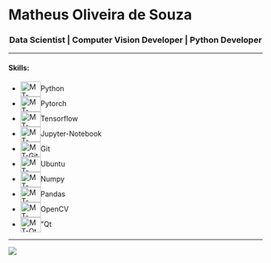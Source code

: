 <h1>Matheus Oliveira de Souza</h1>
<h3 align="center">Data Scientist | Computer Vision Developer | Python Developer</h3>

---
<h4>Skills:</h4>
<ul>
  <li>
    <img align="center" alt="MT-Python" height="30" width="40" src="https://cdn.jsdelivr.net/gh/devicons/devicon/icons/python/python-original.svg">Python
  </li>
  <li>
    <img align="center" alt="MT-Pytorch" height="30" width="40" src="https://cdn.jsdelivr.net/gh/devicons/devicon/icons/pytorch/pytorch-original.svg">Pytorch
  </li>
  <li>
    <img align="center" alt="MT-Tensorflow" height="30" width="40" src="https://cdn.jsdelivr.net/gh/devicons/devicon/icons/tensorflow/tensorflow-original.svg">Tensorflow
  </li>
  <li>
    <img align="center" alt="MT-Jupyter" height="30" width="40" src="https://cdn.jsdelivr.net/gh/devicons/devicon/icons/jupyter/jupyter-original-wordmark.svg">Jupyter-Notebook
  </li>
  <li>
    <img align="center" alt="MT-Git" height="30" width="40" src="https://cdn.jsdelivr.net/gh/devicons/devicon/icons/git/git-original.svg">Git
  </li>
  <li>
    <img align="center" alt="MT-Ubuntu" height="30" width="40" src="https://cdn.jsdelivr.net/gh/devicons/devicon/icons/ubuntu/ubuntu-plain-wordmark.svg">Ubuntu
  </li>
  <li>
    <img align="center" alt="MT-Numpy" height="30" width="40" src="https://cdn.jsdelivr.net/gh/devicons/devicon/icons/numpy/numpy-original.svg">Numpy
  </li>
  <li>
    <img align="center" alt="MT-Pandas" height="30" width="40" src="https://cdn.jsdelivr.net/gh/devicons/devicon/icons/pandas/pandas-original.svg">Pandas
  </li>
  <li>
    <img align="center" alt="MT-OpenCV" height="30" width="40" src="https://cdn.jsdelivr.net/gh/devicons/devicon/icons/opencv/opencv-original.svg">OpenCV
  </li>
  <li>
    <img align="center" alt="MT-Qt" height="30" width="40" src="https://cdn.jsdelivr.net/gh/devicons/devicon/icons/qt/qt-original.svg">"Qt
  </li>
</ul>

---
<div>
  <a href="https://www.linkedin.com/in/matheus-souza-325159209/" target="_blank"><img src="https://img.shields.io/badge/-LinkedIn-%230077B5?style=for-the-badge&logo=linkedin&logoColor=white" target="_blank"></a>
</div>
